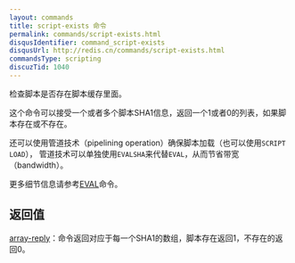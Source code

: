 ```yaml
---
layout: commands
title: script-exists 命令
permalink: commands/script-exists.html
disqusIdentifier: command_script-exists
disqusUrl: http://redis.cn/commands/script-exists.html
commandsType: scripting
discuzTid: 1040
---
```


检查脚本是否存在脚本缓存里面。

这个命令可以接受一个或者多个脚本SHA1信息，返回一个1或者0的列表，如果脚本存在或不存在。

还可以使用管道技术（pipelining operation）确保脚本加载（也可以使用`SCRIPT LOAD`），
管道技术可以单独使用`EVALSHA`来代替`EVAL`，从而节省带宽（bandwidth）。

更多细节信息请参考[EVAL](/commands/eval.html)命令。


## 返回值

[array-reply](/topics/protocol.html#array-reply)：命令返回对应于每一个SHA1的数组，脚本存在返回1，不存在的返回0。

